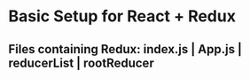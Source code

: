 # Basic Setup for React + Redux

## Files containing Redux: index.js | App.js | reducerList | rootReducer
